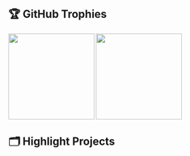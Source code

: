 ## 🏆 GitHub Trophies
<div>
  <img height="170" align="left" src="https://github-readme-stats.vercel.app/api?username=ineblouis&show_icons=true&theme=nord" />
  <img height="170" src="https://github-profile-trophy.vercel.app/?username=zhenye-na&theme=nord&column=4" />
</div>



## 🗂️ Highlight Projects
